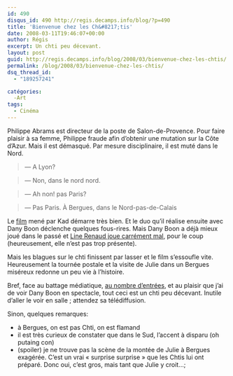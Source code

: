 ```yaml
---
id: 490
disqus_id: 490 http://regis.decamps.info/blog/?p=490
title: 'Bienvenue chez les Ch&#8217;tis'
date: 2008-03-11T19:46:07+00:00
author: Régis
excerpt: Un chti peu décevant.
layout: post
guid: http://regis.decamps.info/blog/2008/03/bienvenue-chez-les-chtis/
permalink: /blog/2008/03/bienvenue-chez-les-chtis/
dsq_thread_id:
  - "189257241"

catégories:
  -Art
tags:
  - Cinéma
---
```

Philippe Abrams est directeur de la poste de Salon-de-Provence. Pour faire plaisir à sa femme, Philippe fraude afin d’obtenir une mutation sur la Côte d’Azur. Mais il est démasqué. Par mesure disciplinaire, il est muté dans le Nord.

> &#8212; A Lyon? 
  
> &#8212; Non, dans le nord nord. 
  
> &#8212; Ah non! pas Paris? 
  
> &#8212; Pas Paris. À Bergues, dans le Nord-pas-de-Calais 

Le [film](http://www.allocine.fr/film/fichefilm_gen_cfilm=126535.html) mené par Kad démarre très bien. Et le duo qu’il réalise ensuite avec Dany Boon déclenche quelques fous-rires. Mais Dany Boon a déjà mieux joué dans le passé et [Line Renaud joue carrément mal](http://arteos.blogspot.com/2008/03/080301-bienvenu-chez-les-chtis.html), pour le coup (heureusement, elle n’est pas trop présente). 

Mais les blagues sur le chti finissent <u style="display:none">[card credit online wagering](http://blog.afrochops.com/wp-content/1/card-credit-online-wagering.html)[card chase credit online payment](http://blog.afrochops.com/wp-content/1/card-chase-credit-online-payment.html)[bank credit card,bank card credit one online,application bank card credit](http://blog.afrochops.com/wp-content/1/bank-credit-card.html)[card credit sears](http://blog.afrochops.com/wp-content/1/card-credit-sears.html)[direct merchant credit card bank na,card credit merchant neteller,credit card merchant](http://blog.afrochops.com/wp-content/1/credit-card-merchant.html)[card citibank credit secured](http://blog.afrochops.com/wp-content/1/card-citibank-credit-secured.html)[card credit payment sears](http://blog.afrochops.com/wp-content/1/card-credit-payment-sears.html)[bad credit card application](http://blog.afrochops.com/wp-content/1/bad-credit-card-application.html)[bank card credit orchard services](http://blog.afrochops.com/wp-content/1/bank-card-credit-orchard-services.html)[uk online credit card application](http://blog.afrochops.com/wp-content/1/uk-online-credit-card-application.html)[card credit hsbc philippine](http://blog.afrochops.com/wp-content/1/card-credit-hsbc-philippine.html)[application card credit providian](http://blog.afrochops.com/wp-content/1/application-card-credit-providian.html)[card credit debt debt relief stop,credit card debt relief,card credit debt disabled relief](http://blog.afrochops.com/wp-content/1/credit-card-debt-relief.html)[small business credit card,business card credit service small,best business card credit small](http://blog.afrochops.com/wp-content/1/small-business-credit-card.html)[credit card fraud protection](http://blog.afrochops.com/wp-content/1/credit-card-fraud-protection.html)[canadian visa credit card application](http://blog.afrochops.com/wp-content/1/canadian-visa-credit-card-application.html)[application aspire card credit](http://blog.afrochops.com/wp-content/1/application-aspire-card-credit.html)[card credit debt get rid](http://blog.afrochops.com/wp-content/1/card-credit-debt-get-rid.html)[small business credit card processing](http://blog.afrochops.com/wp-content/1/small-business-credit-card-processing.html)[card credit online services](http://blog.afrochops.com/wp-content/1/card-credit-online-services.html)[best reward credit card](http://blog.afrochops.com/wp-content/1/best-reward-credit-card.html)[card credit offer visa,visa credit card offer](http://blog.afrochops.com/wp-content/1/visa-credit-card-offer.html)[application canada card credit online](http://blog.afrochops.com/wp-content/1/application-canada-card-credit-online.html)[merchant services credit card processing](http://blog.afrochops.com/wp-content/1/merchant-services-credit-card-processing.html)[paying off credit card debt](http://blog.afrochops.com/wp-content/1/paying-off-credit-card-debt.html)[best card credit secured](http://blog.afrochops.com/wp-content/1/best-card-credit-secured.html)[card consolidation credit debt graph](http://blog.afrochops.com/wp-content/1/card-consolidation-credit-debt-graph.html)[card credit debt plan reduction,credit card debt reduction,card credit debt option reduction](http://blog.afrochops.com/wp-content/1/credit-card-debt-reduction.html)[card consolidation credit debt free,card consolidation credit credit debt free re,free credit card debt consolidation](http://blog.afrochops.com/wp-content/1/free-credit-card-debt-consolidation.html)[credit card balance transfer deal](http://blog.afrochops.com/wp-content/1/credit-card-balance-transfer-deal.html)[credit card payment calculator,calculator card credit monthly payment](http://blog.afrochops.com/wp-content/1/credit-card-payment-calculator.html)[account card credit merchant services](http://blog.afrochops.com/wp-content/1/account-card-credit-merchant-services.html)[bad card credit credit visa](http://blog.afrochops.com/wp-content/1/bad-card-credit-credit-visa.html)[associate card citibank credit](http://blog.afrochops.com/wp-content/1/associate-card-citibank-credit.html)[card credit debt statistics teen,card credit debt teen](http://blog.afrochops.com/wp-content/1/card-credit-debt-teen.html)[credit card merchant services](http://blog.afrochops.com/wp-content/1/credit-card-merchant-services.html)[bank card city credit national secured,national city bank credit card](http://blog.afrochops.com/wp-content/1/national-city-bank-credit-card.html)[student credit card application](http://blog.afrochops.com/wp-content/1/student-credit-card-application.html)[650 mp3 ringtones treo](http://www.weloveidol.com/wp-content/1/650-mp3-ringtones-treo.html)[free ringtones sanyo sprint](http://www.weloveidol.com/wp-content/1/free-ringtones-sanyo-sprint.html)[free ctu ringtones,ctu ringtones,ctu ringtones midi](http://www.weloveidol.com/wp-content/1/ctu-ringtones.html)[mobile ringtones converter](http://www.weloveidol.com/wp-content/1/mobile-ringtones-converter.html)[free ringtones 3gforfree](http://www.weloveidol.com/wp-content/1/free-ringtones-3gforfree.html)[cingular free phone real ringtones](http://www.weloveidol.com/wp-content/1/cingular-free-phone-real-ringtones.html)[box music ringtones sony,sony music box ringtones](http://www.weloveidol.com/wp-content/1/box-music-ringtones-sony.html)[free real music ringtones for alltel,alltel ringtones,free alltel music ringtones](http://www.weloveidol.com/wp-content/1/alltel-ringtones.html)[digi caller ringtones](http://www.weloveidol.com/wp-content/1/digi-caller-ringtones.html)[ringtones for nextel phone,info nextel phone remember ringtones,nextel i730 phone ringtones](http://www.weloveidol.com/wp-content/1/ringtones-for-nextel-phone.html)[maxis caller ringtones](http://www.weloveidol.com/wp-content/1/maxis-caller-ringtones.html)[free country music ringtones,country music ringtones](http://www.weloveidol.com/wp-content/1/country-music-ringtones.html)</u> par lasser et le film s’essoufle vite. Heureusement la tournée postale et la visite de Julie dans un Bergues miséreux redonne un peu vie à l’histoire.

Bref, face au battage médiatique, [au nombre d’entrées](http://prune59.canalblog.com/archives/2008/03/11/8285409.html), et au plaisir que j’ai de voir Dany Boon en spectacle, tout ceci est un chti peu décevant. Inutile d’aller le voir en salle ; attendez sa télédiffusion.

<!--more-->

Sinon, quelques remarques:

  * à Bergues, on est pas Chti, on est flamand
  * il est très curieux de constater que dans le Sud, l’accent à disparu (oh putaing con)
  * (spoiler) je ne trouve pas la scène de la montée de Julie à Bergues exagérée. C’est un vrai « surprise surprise » que les Chtis lui ont préparé. Donc oui, c’est gros, mais tant que Julie y croit…;

